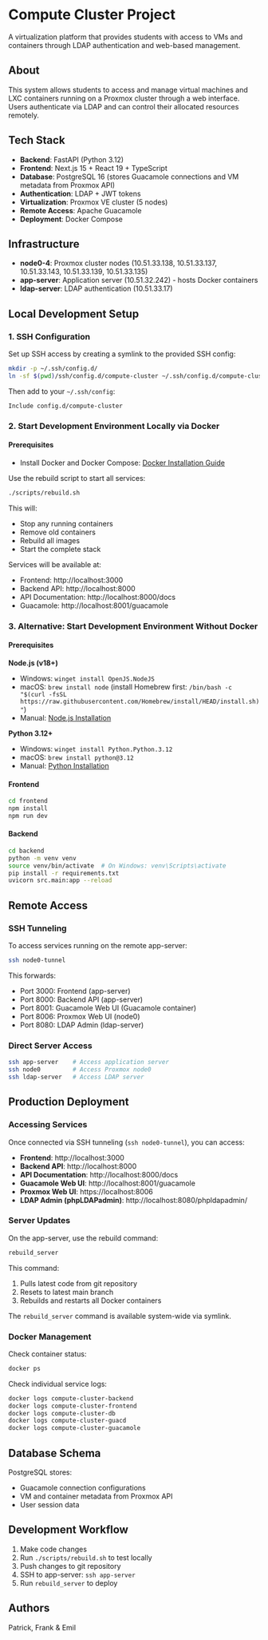 # Compute Cluster Project

A virtualization platform that provides students with access to VMs and containers through LDAP authentication and web-based management.

## About

This system allows students to access and manage virtual machines and LXC containers running on a Proxmox cluster through a web interface. Users authenticate via LDAP and can control their allocated resources remotely.

## Tech Stack

- **Backend**: FastAPI (Python 3.12)
- **Frontend**: Next.js 15 + React 19 + TypeScript
- **Database**: PostgreSQL 16 (stores Guacamole connections and VM metadata from Proxmox API)
- **Authentication**: LDAP + JWT tokens
- **Virtualization**: Proxmox VE cluster (5 nodes)
- **Remote Access**: Apache Guacamole
- **Deployment**: Docker Compose

## Infrastructure

- **node0-4**: Proxmox cluster nodes (10.51.33.138, 10.51.33.137, 10.51.33.143, 10.51.33.139, 10.51.33.135)
- **app-server**: Application server (10.51.32.242) - hosts Docker containers
- **ldap-server**: LDAP authentication (10.51.33.17)

## Local Development Setup

### 1. SSH Configuration

Set up SSH access by creating a symlink to the provided SSH config:

```bash
mkdir -p ~/.ssh/config.d/
ln -sf $(pwd)/ssh/config.d/compute-cluster ~/.ssh/config.d/compute-cluster
```

Then add to your `~/.ssh/config`:
```
Include config.d/compute-cluster
```

### 2. Start Development Environment Locally via Docker

#### Prerequisites
- Install Docker and Docker Compose: [Docker Installation Guide](https://docs.docker.com/get-docker/)

Use the rebuild script to start all services:

```bash
./scripts/rebuild.sh
```

This will:
- Stop any running containers
- Remove old containers
- Rebuild all images
- Start the complete stack

Services will be available at:
- Frontend: http://localhost:3000
- Backend API: http://localhost:8000
- API Documentation: http://localhost:8000/docs
- Guacamole: http://localhost:8001/guacamole

### 3. Alternative: Start Development Environment Without Docker

#### Prerequisites

**Node.js (v18+)**
- Windows: `winget install OpenJS.NodeJS`
- macOS: `brew install node` (install Homebrew first: `/bin/bash -c "$(curl -fsSL https://raw.githubusercontent.com/Homebrew/install/HEAD/install.sh)"`)
- Manual: [Node.js Installation](https://nodejs.org/)

**Python 3.12+**
- Windows: `winget install Python.Python.3.12`
- macOS: `brew install python@3.12`
- Manual: [Python Installation](https://www.python.org/downloads/)

#### Frontend
```bash
cd frontend
npm install
npm run dev
```

#### Backend
```bash
cd backend
python -m venv venv
source venv/bin/activate  # On Windows: venv\Scripts\activate
pip install -r requirements.txt
uvicorn src.main:app --reload
```

## Remote Access

### SSH Tunneling

To access services running on the remote app-server:

```bash
ssh node0-tunnel
```

This forwards:
- Port 3000: Frontend (app-server)
- Port 8000: Backend API (app-server)
- Port 8001: Guacamole Web UI (Guacamole container)
- Port 8006: Proxmox Web UI (node0)
- Port 8080: LDAP Admin (ldap-server)

### Direct Server Access

```bash
ssh app-server    # Access application server
ssh node0         # Access Proxmox node0
ssh ldap-server   # Access LDAP server
```

## Production Deployment

### Accessing Services

Once connected via SSH tunneling (`ssh node0-tunnel`), you can access:

- **Frontend**: http://localhost:3000
- **Backend API**: http://localhost:8000
- **API Documentation**: http://localhost:8000/docs
- **Guacamole Web UI**: http://localhost:8001/guacamole
- **Proxmox Web UI**: https://localhost:8006
- **LDAP Admin (phpLDAPadmin)**: http://localhost:8080/phpldapadmin/

### Server Updates

On the app-server, use the rebuild command:

```bash
rebuild_server
```

This command:
1. Pulls latest code from git repository
2. Resets to latest main branch
3. Rebuilds and restarts all Docker containers

The `rebuild_server` command is available system-wide via symlink.

### Docker Management

Check container status:
```bash
docker ps
```

Check individual service logs:
```bash
docker logs compute-cluster-backend
docker logs compute-cluster-frontend
docker logs compute-cluster-db
docker logs compute-cluster-guacd
docker logs compute-cluster-guacamole
```

## Database Schema

PostgreSQL stores:
- Guacamole connection configurations
- VM and container metadata from Proxmox API
- User session data

## Development Workflow

1. Make code changes
2. Run `./scripts/rebuild.sh` to test locally
3. Push changes to git repository
4. SSH to app-server: `ssh app-server`
5. Run `rebuild_server` to deploy

## Authors

Patrick, Frank & Emil
